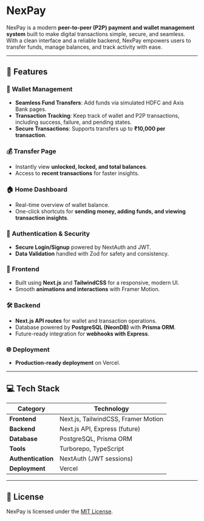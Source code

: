 # NexPay

NexPay is a modern **peer-to-peer (P2P) payment and wallet management system** built to make digital transactions simple, secure, and seamless.  
With a clean interface and a reliable backend, NexPay empowers users to transfer funds, manage balances, and track activity with ease.

---

## 🚀 Features

### 🏦 Wallet Management

- **Seamless Fund Transfers**: Add funds via simulated HDFC and Axis Bank pages.
- **Transaction Tracking**: Keep track of wallet and P2P transactions, including success, failure, and pending states.
- **Secure Transactions**: Supports transfers up to **₹10,000 per transaction**.

### 💰 Transfer Page

- Instantly view **unlocked, locked, and total balances**.
- Access to **recent transactions** for faster insights.

### 🏠 Home Dashboard

- Real-time overview of wallet balance.
- One-click shortcuts for **sending money, adding funds, and viewing transaction insights**.

### 🔐 Authentication & Security

- **Secure Login/Signup** powered by NextAuth and JWT.
- **Data Validation** handled with Zod for safety and consistency.

### 🎨 Frontend

- Built using **Next.js** and **TailwindCSS** for a responsive, modern UI.
- Smooth **animations and interactions** with Framer Motion.

### 🛠 Backend

- **Next.js API routes** for wallet and transaction operations.
- Database powered by **PostgreSQL (NeonDB)** with **Prisma ORM**.
- Future-ready integration for **webhooks with Express**.

### 🌐 Deployment

- **Production-ready deployment** on Vercel.

---

## 💻 Tech Stack

| Category           | Technology                          |
| ------------------ | ----------------------------------- |
| **Frontend**       | Next.js, TailwindCSS, Framer Motion |
| **Backend**        | Next.js API, Express (future)       |
| **Database**       | PostgreSQL, Prisma ORM              |
| **Tools**          | Turborepo, TypeScript               |
| **Authentication** | NextAuth (JWT sessions)             |
| **Deployment**     | Vercel                              |

---

## 📜 License

NexPay is licensed under the [MIT License](LICENSE).
